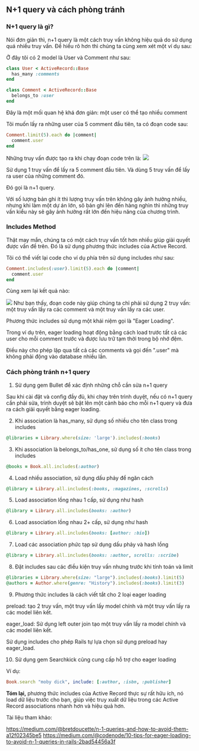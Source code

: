 ## N+1 query và cách phòng tránh
### N+1 query là gì?
Nói đơn giản thì, n+1 query là một cách truy vấn không hiệu quả do sử dụng quá nhiều truy vấn. Để hiểu rõ hơn thì chúng ta cùng xem xét một ví dụ sau:

Ở đây tôi có 2 model là User và Comment như sau:

```ruby
class User < ActiveRecord::Base
  has_many :comments
end

class Comment < ActiveRecord::Base  
  belongs_to :user
end
```
Đây là một mối quan hệ khá đơn giản: một user có thể tạo nhiều comment

Tôi muốn lấy ra những user của 5 comment đầu tiên, ta có đoạn code sau:
```ruby
Comment.limit(5).each do |comment|
  comment.user
end 
```
Những truy vấn được tạo ra khi chạy đoạn code trên là:
![](https://images.viblo.asia/f342e341-98ca-4491-885c-fb283181debc.png)

Sử dụng 1 truy vấn để lấy ra 5 comment đầu tiên.
Và dùng 5 truy vấn để lấy ra user của những comment đó.

Đó gọi là n+1 query.

Với số lượng bản ghi ít thì lượng truy vấn trên không gây ảnh hưởng nhiều, nhưng khi làm một dự án lớn, sô bản ghi lên đến hàng nghìn thì những truy vấn kiểu này sẽ gây ảnh hưởng rất lớn đến hiệu năng của chương trình.

### Includes Method

Thật may mắn, chúng ta có một cách truy vấn tốt hơn nhiều giúp giải quyết được vấn đề trên. Đó là sử dụng phương thức includes của Active Record.

Tôi có thể viết lại code cho ví dụ phía trên sử dụng includes như sau:
```ruby
Comment.includes(:user).limit(5).each do |comment|
  comment.user
end
```
Cùng xem lại kết quả nào:

![](https://images.viblo.asia/97757f71-ea94-469c-be3c-b9a15bb08c9a.png)
Như bạn thấy, đoạn code này giúp chúng ta chỉ phải sử dụng 2 truy vấn: một truy vấn lấy ra các comment và một truy vấn lấy ra các user.

Phương thức includes sử dụng một khái niệm gọi là "Eager Loading".

Trong ví dụ trên, eager loading hoạt động bằng cách load trước tất cả các user cho mỗi comment trước và được lưu trữ tạm thời trong bộ nhớ đệm.

Điều này cho phép lặp qua tất cả các comments và gọi đến ".user" mà không phải động vào database nhiều lần.

### Cách phòng tránh n+1 query

1. Sử dụng gem Bullet để xác định những chỗ cần sửa n+1 query

Sau khi cài đặt và config đầy đủ, khi chạy trên trình duyệt, nếu có n+1 query cần phải sửa, trình duyệt sẽ bật lên một cảnh báo cho mỗi n+1 query và đưa ra cách giải quyết bằng eager loading.

2. Khi association là has_many, sử dụng số nhiều cho tên class trong includes

```ruby
@libraries = Library.where(size: 'large').includes(:books)
```

3. Khi association là belongs_to/has_one, sử dụng số ít cho tên class trong includes

```ruby
@books = Book.all.includes(:author)
```
4. Load nhiều association, sử dụng dấu phảy để ngăn cách
```ruby
@library = Library.all.includes(:books, :magazines, :scrolls)
```
5. Load association lồng nhau 1 cấp, sử dụng như hash
```ruby
@library = Library.all.includes(books: :author)
```
6. Load association lồng nhau 2+ cấp, sử dụng như hash
```ruby
@library = Library.all.includes(books: [author: :bio])
```
7. Load các association phức tạp sử dụng dấu phảy và hash lồng
```ruby
@library = Library.all.includes(books: :author, scrolls: :scribe)
```
8. Đặt includes sau các điều kiện truy vấn nhưng trước khi tính toán và limit

```ruby
@libraries = Library.where(size: "large").includes(:books).limit(5)
@authors = Author.where(genre: "History").includes(:books).limit(3)
```
9. Phương thức includes là cách viết tắt cho 2 loại eager loading

preload: tạo 2 truy vấn, một truy vấn lấy model chính và một truy vấn lấy ra các model liên kết.

eager_load: Sử dụng left outer join tạo một truy vấn lấy ra model chính và các model liên kết.

Sử dụng includes cho phép Rails tự lựa chọn sử dụng preload hay eager_load.

10. Sử dụng gem Searchkick cũng cung cấp hỗ trợ cho eager loading 

Ví dụ:

```ruby
Book.search "moby dick", include: [:author, :isbn, :publisher]
```

**Tóm lại,** phương thức includes của Active Record thực sự rất hữu ích, nó load dữ liệu trước cho bạn, giúp việc truy xuất dữ liệu trong các Active Record associations nhanh hơn và hiệu quả hơn.

Tài liệu tham khảo: 

https://medium.com/@bretdoucette/n-1-queries-and-how-to-avoid-them-a12f02345be5
https://medium.com/@codenode/10-tips-for-eager-loading-to-avoid-n-1-queries-in-rails-2bad54456a3f